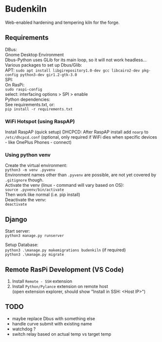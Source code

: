 # Budenkiln

Web-enabled hardening and tempering kiln for the forge.

## Requirements
DBus:  
Gnome Desktop Environment  
Dbus-Python uses GLib for its main loop, so it will not work headless...  
Various packages to set up Dbus/Glib:  
APT: `sudo apt install libgirepository1.0-dev gcc libcairo2-dev pkg-config python3-dev gir1.2-gtk-3.0`  
SPI:  
On RasPi:  
`sudo raspi-config`  
select: interfacing options > SPI > enable  
Python dependencies:  
See requirements.txt, or:  
`pip install -r requirements.txt`
### WiFi Hotspot (using RaspAP)
Install RaspAP (quick setup)
DHCPCD:
After RaspAP install add `noarp` to `/etc/dhcpcd.conf` (optional, only required if WiFi dies when specific devices - like OnePlus Phones - connect)  

### Using python venv
Create the virtual environment:  
`python3 -m venv .pyvenv`  
Environment names other than `.pyvenv` are possible, are not yet covered by `.gitignore` though.     
Activate the venv (linux - command will vary based on OS):  
`source .pyvenv/bin/activate`  
Then work like normal (i.e. pip install)  
Deactivate the venv:  
`deactivate`

## Django
Start server:  
`python3 manage.py runserver`

Setup Database:  
`python3 .\manage.py makemigrations budenkiln` (if required)  
`python3 .\manage.py migrate`

## Remote RasPi Development (VS Code)
1. Install `Remote - SSH` extension
2. Install `Python/Pylance` extension on remote host  
(open extension explorer, should show "Install in SSH: \<Host IP>")  

## TODO
- maybe replace Dbus with something else
- handle curve submit with existing name
- watchdog ?
- switch relay based on actual temp vs target temp